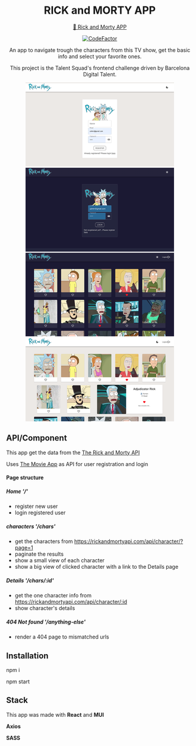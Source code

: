 <div id="header" align="center">
  <h1> RICK and MORTY APP </h1>



[🔗 Rick and Morty APP](https://vivitt.github.io/rick_morty_app/)


[![CodeFactor](https://www.codefactor.io/repository/github/vivitt/rick_morty_app/badge/master)](https://www.codefactor.io/repository/github/vivitt/rick_morty_app/overview/master)

  <p>An app to navigate trough the characters from this TV show, get the basic info and select your favorite ones.</p>
  <p>This project is the Talent Squad's frontend challenge driven by Barcelona Digital Talent.</p>
  </div>


<div align="center">

<img src="public/Screenshot-01.png" alt="Homepage register light mode" width="400"  />
<img src="public/Screenshot-02.png" alt="Homepage login dark mode" width="400" />


<img src="public/Screenshot-03.png" alt="Characters page dark mode" width="400"/>
<img src="public/Screenshot-04.png" alt="Characters page with open view details light mode" width="400"/>
</div>

## API/Component

This app get the data from the [The Rick and Morty API](https://rickandmortyapi.com/)

Uses [The Movie App](https://github.com/vivitt/Movie_APP) as API for user registration and login

#### Page structure

##### Home '/'

- register new user
- login registered user

##### characters '/chars'

- get the characters from https://rickandmortyapi.com/api/character/?page=1
- paginate the results
- show a small view of each character
- show a big view of clicked character with a link to the Details page

##### Details '/chars/:id'

- get the one character info from https://rickandmortyapi.com/api/character/:id
- show character's details

##### 404 Not found '/anything-else'

- render a 404 page to mismatched urls

## Installation

npm i

npm start

## Stack

This app was made with **React** and **MUI**

**Axios**

**SASS**
